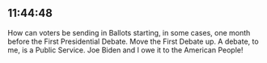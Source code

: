 ## 11:44:48
How can voters be sending in Ballots starting, in some cases, one month before the First Presidential Debate. Move the First Debate up. A debate, to me, is a Public Service. Joe Biden and I owe it to the American People!
